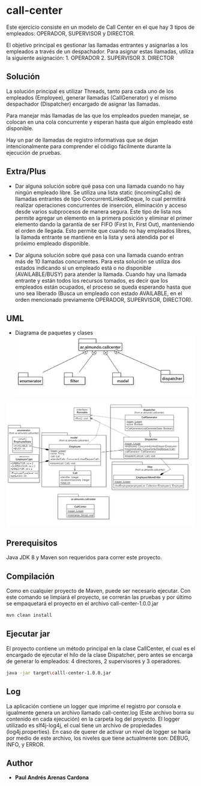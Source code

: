# call-center

Este ejercicio consiste en un modelo de Call Center en el que hay 3 tipos de empleados: OPERADOR, SUPERVISOR y DIRECTOR.

El objetivo principal es gestionar las llamadas entrantes y asignarlas a los empleados a través de un despachador.  Para asignar estas llamadas, 
utiliza la siguiente asignación:
	1. OPERADOR
	2. SUPERVISOR
	3. DIRECTOR

## Solución

La solución principal es utilizar Threads, tanto para cada uno de los empleados (Employee), generar llamadas (CallGenerator) y el mismo despachador (Dispatcher)
encargado de asignar las llamadas.

Para manejar más llamadas de las que los empleados pueden manejar, se colocan en una cola concurrente y esperan hasta que algún empleado esté disponible.

Hay un par de llamadas de registro informativas que se dejan intencionalmente para comprender el código fácilmente durante la ejecución de pruebas.	


## Extra/Plus
* Dar alguna solución sobre qué pasa con una llamada cuando no hay ningún empleado libre.
Se utiliza una lista static (incomingCalls) de llamadas entrantes de tipo ConcurrentLinkedDeque, lo cual permitirá realizar operaciones concurrentes de 
inserción, eliminación y acceso desde varios subprocesos de manera segura.  Este tipo de lista nos permite agregar un elemento en la primera posición y 
eliminar el primer elemento dando la garantía de ser FIFO (First In, First Out), manteniendo el orden de llegada. 
Esto permite que cuando no hay empleados libres, la llamada entrante se mantiene en la lista y será atendida por el próximo empleado disponible.


* Dar alguna solución sobre qué pasa con una llamada cuando entran más de 10 llamadas concurrentes.
Para esta solución se utiliza dos estados indicando si un empleado está o no disponible (AVAILABLE/BUSY) para atender la llamada. Cuando hay una llamada entrante 
y están todos los recursos tomados, es decir que los empleados están ocupados, el proceso se queda esperando hasta que uno sea liberado (Busca un empleado con 
estado AVAILABLE, en el orden mencionado previamente OPERADOR, SUPERVISOR, DIRECTOR).



## UML

* Diagrama de paquetes y clases
![alt text](https://github.com/ingepol/call-center/raw/master/uml/jpg/PackageDiagram.jpg)

![alt text](https://github.com/ingepol/call-center/raw/master/uml/jpg/ClassDiagram.jpg)


## Prerequisitos

Java JDK 8 y Maven son requeridos para correr este proyecto.

## Compilación

Como en cualquier proyecto de Maven, puede ser necesario ejecutar. Con este comando se limpiará el proyecto, se correrán las pruebas y por último se empaquetará
el proyecto en el archivo call-center-1.0.0.jar

```bash
mvn clean install
```

## Ejecutar jar

El proyecto contiene un método principal en la clase CallCenter, el cual es el encargado de ejecutar el hilo de la clase Dispatcher, pero antes se encarga
de generar lo empleados: 4 directores, 2 supervisores y 3 operadores.

```bash
java -jar target\calll-center-1.0.0.jar
```

## Log
La aplicación contiene un logger que imprime el registro por consola e igualmente genera un archivo llamado call-center.log (Este archivo borra su contenido en cada ejecución) en
la carpeta log del proyecto.  El logger utilizado es slf4j-log4j, el cual tiene un archivo de propiedades (log4j.properties).  En caso de querer de activar un nivel de logger se 
haría por medio de este archivo, los niveles que tiene actualmente son: DEBUG, INFO, y ERROR.

## Author

* **Paul Andrés Arenas Cardona**